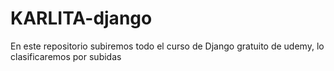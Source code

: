 # KARLITA-django
En este repositorio subiremos todo el curso de Django gratuito de udemy, lo clasificaremos por subidas
